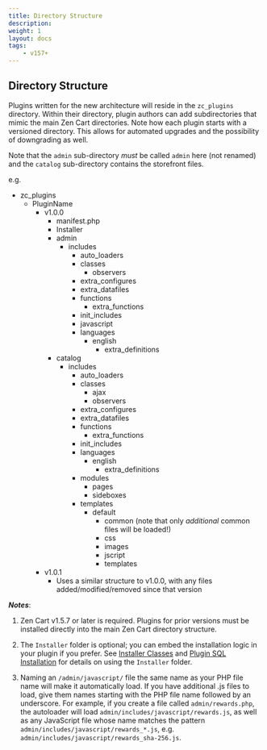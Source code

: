 ```yaml
---
title: Directory Structure
description: 
weight: 1 
layout: docs
tags:
    - v157+
---
```


## Directory Structure

Plugins written for the new architecture will reside in the `zc_plugins` directory.  Within their directory, plugin authors can add subdirectories that mimic the main Zen Cart directories. Note how each plugin starts with a versioned directory. This allows for automated upgrades and the possibility of downgrading as well.

Note that the `admin` sub-directory *must* be called `admin` here (not renamed) and the `catalog` sub-directory contains the storefront files.

e.g.

- zc_plugins
    - PluginName
        - v1.0.0
            - manifest.php
            - Installer
            - admin
                - includes
                    - auto_loaders
                    - classes
                      - observers
                    - extra_configures
                    - extra_datafiles
                    - functions
                        - extra_functions
                    - init_includes
                    - javascript
                    - languages
                        - english
                            - extra_definitions
            - catalog
                - includes
                  - auto_loaders
                  - classes
                    - ajax
                    - observers
                  - extra_configures
                  - extra_datafiles
                  - functions
                    - extra_functions
                  - init_includes
                  - languages
                    - english
                      - extra_definitions
                  - modules
                    - pages
                    - sideboxes
                  - templates
                    - default
                      - common (note that only *additional* common files will be loaded!)
                      - css
                      - images
                      - jscript
                      - templates
        - v1.0.1
            - Uses a similar structure to v1.0.0, with any files added/modified/removed since that version

***Notes***:

1. Zen Cart v1.5.7 or later is required. Plugins for prior versions must be installed directly into the main Zen Cart directory structure.

2. The `Installer` folder is optional; you can embed the installation logic in your plugin if you prefer.  See [Installer Classes](/dev/plugins/encapsulated_plugins/installer_classes/) and [Plugin SQL Installation](/dev/plugins/encapsulated_plugins/sql_installation/) for details on using the `Installer` folder. 

3. Naming an `/admin/javascript/` file the same name as your PHP file name will make it automatically load.  If you have additional .js files to load, give them names starting with the PHP file name followed by an underscore.  For example, if you create a file called `admin/rewards.php`, the autoloader will load `admin/includes/javascript/rewards.js`, as well as any JavaScript file whose name matches the pattern `admin/includes/javascript/rewards_*.js`, e.g. `admin/includes/javascript/rewards_sha-256.js`.
